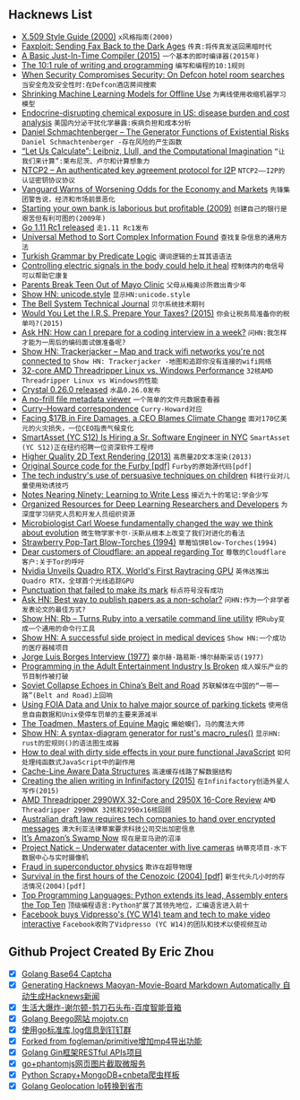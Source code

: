 ## Hacknews List


- [X.509 Style Guide (2000)](https://www.cs.auckland.ac.nz/~pgut001/pubs/x509guide.txt)  `x风格指南(2000)`
- [Faxploit: Sending Fax Back to the Dark Ages](https://research.checkpoint.com/sending-fax-back-to-the-dark-ages/)  `传真:将传真发送回黑暗时代`
- [A Basic Just-In-Time Compiler (2015)](https://nullprogram.com/blog/2015/03/19/)  `一个基本的即时编译器(2015年)`
- [The 10:1 rule of writing and programming](https://www.ybrikman.com/writing/2018/08/12/the-10-to-1-rule-of-writing-and-programming/)  `编写和编程的10:1规则`
- [When Security Compromises Security: On Defcon hotel room searches](https://www.defiant.com/caesars-palace-defcon-2018-security/)  `当安全危及安全性时:在Defcon酒店房间搜索`
- [Shrinking Machine Learning Models for Offline Use](https://developer.amazon.com/blogs/alexa/post/09bacbdd-c089-4b02-863d-6761728102ed/shrinking-machine-learning-models-for-offline-use)  `为离线使用收缩机器学习模型`
- [Endocrine-disrupting chemical exposure in US: disease burden and cost analysis](https://www.thelancet.com/journals/landia/article/PIIS2213-8587(16)30275-3/fulltext)  `美国内分泌干扰化学暴露:疾病负担和成本分析`
- [Daniel Schmachtenberger – The Generator Functions of Existential Risks](https://futurethinkers.org/daniel-schmachtenberger-generator-functions/)  `Daniel Schmachtenberger -存在风险的产生函数`
- [“Let Us Calculate”: Leibniz, Llull, and the Computational Imagination](https://publicdomainreview.org/2016/11/10/let-us-calculate-leibniz-llull-and-computational-imagination/)  `“让我们来计算”:莱布尼茨、卢尔和计算想象力`
- [NTCP2 – An authenticated key agreement protocol for I2P](https://geti2p.net/spec/ntcp2)  `NTCP2——I2P的认证密钥协议协议`
- [Vanguard Warns of Worsening Odds for the Economy and Markets](https://www.nytimes.com/2018/08/10/business/vanguard-recession-economy.html)  `先锋集团警告说，经济和市场前景恶化`
- [Starting your own bank is laborious but profitable (2009)](https://www.wealthmanagement.com/practice-management/you-can-open-bank)  `创建自己的银行是艰苦但有利可图的(2009年)`
- [Go 1.11 Rc1 released](https://golang.org/dl/go1.11rc1)  `走1.11 Rc1发布`
- [Universal Method to Sort Complex Information Found](https://www.quantamagazine.org/universal-method-to-sort-complex-information-found-20180813/)  `查找复杂信息的通用方法`
- [Turkish Grammar by Predicate Logic](https://pypi.org/project/kefir/)  `谓词逻辑的土耳其语语法`
- [Controlling electric signals in the body could help it heal](https://www.knowablemagazine.org/article/living-world/2018/controlling-electric-signals-body-could-help-it-heal)  `控制体内的电信号可以帮助它康复`
- [Parents Break Teen Out of Mayo Clinic](https://minnesota.cbslocal.com/2018/08/13/teenager-escape-mayo-clinic/)  `父母从梅奥诊所救出青少年`
- [Show HN: unicode.style](https://unicode.style)  `显示HN:unicode.style`
- [The Bell System Technical Journal](https://archive.org/search.php?query=bell%20system%20technical%20journal)  `贝尔系统技术期刊`
- [Would You Let the I.R.S. Prepare Your Taxes? (2015)](https://www.nytimes.com/2015/04/16/technology/personaltech/turbotax-or-irs-as-tax-preparer-intuit-has-a-favorite.html)  `你会让税务局准备你的税单吗?(2015)`
- [Ask HN: How can I prepare for a coding interview in a week?](item?id=17755688)  `问HN:我怎样才能为一周后的编码面试做准备呢?`
- [Show HN: Trackerjacker – Map and track wifi networks you&#39;re not connected to](https://github.com/calebmadrigal/trackerjacker)  `Show HN: Trackerjacker -地图和追踪你没有连接的wifi网络`
- [32-core AMD Threadripper Linux vs. Windows Performance](https://www.phoronix.com/scan.php?page=article&amp;item=2990wx-linux-windows&amp;num=1)  `32核AMD Threadripper Linux vs Windows的性能`
- [Crystal 0.26.0 released](https://crystal-lang.org/2018/08/09/crystal-0.26.0-released.html)  `水晶0.26.0发布`
- [A no-frill file metadata viewer](https://exif.tools/)  `一个简单的文件元数据查看器`
- [Curry–Howard correspondence](https://en.wikipedia.org/wiki/Curry%E2%80%93Howard_correspondence)  `Curry-Howard对应`
- [Facing $17B in Fire Damages, a CEO Blames Climate Change](https://www.bloomberg.com/news/articles/2018-08-13/facing-17-billion-in-fire-damages-a-ceo-blames-climate-change)  `面对170亿美元的火灾损失，一位CEO指责气候变化`
- [SmartAsset (YC S12) Is Hiring a Sr. Software Engineer in NYC](https://smartasset.com/careers/?gh_jid=4049845002)  `SmartAsset (YC S12)正在纽约招聘一位资深软件工程师`
- [Higher Quality 2D Text Rendering (2013)](http://jcgt.org/published/0002/01/04/)  `高质量2D文本渲染(2013)`
- [Original Source code for the Furby [pdf]](http://www.seanriddle.com/furbysource.pdf)  `Furby的原始源代码[pdf]`
- [The tech industry&#39;s use of persuasive techniques on children](https://medium.com/@richardnfreed/the-tech-industrys-psychological-war-on-kids-c452870464ce)  `科技行业对儿童使用劝诱技巧`
- [Notes Nearing Ninety: Learning to Write Less](https://www.theparisreview.org/blog/2018/08/08/notes-nearing-ninety-learning-to-write-less/)  `接近九十的笔记:学会少写`
- [Organized Resources for Deep Learning Researchers and Developers](https://github.com/astorfi/Deep-Learning-World)  `为深度学习研究人员和开发人员组织资源`
- [Microbiologist Carl Woese fundamentally changed the way we think about evolution](https://www.nytimes.com/2018/08/13/magazine/evolution-gene-microbiology.html)  `微生物学家卡尔·沃斯从根本上改变了我们对进化的看法`
- [Strawberry Pop-Tart Blow-Torches (1994)](http://www.pmichaud.com/toast/)  `草莓馅饼Blow-Torches(1994)`
- [Dear customers of Cloudflare: an appeal regarding Tor](https://gitlab.com/iblech/tor-appeal/blob/master/README.md)  `尊敬的Cloudflare客户:关于Tor的呼吁`
- [Nvidia Unveils Quadro RTX, World&#39;s First Raytracing GPU](https://www.nasdaq.com/press-release/nvidia-unveils-quadro-rtx-worlds-first-raytracing-gpu-20180813-00977)  `英伟达推出Quadro RTX，全球首个光线追踪GPU`
- [Punctuation that failed to make its mark](http://www.bbc.com/culture/story/20151104-punctuation-that-failed-to-make-its-mark)  `标点符号没有成功`
- [Ask HN: Best way to publish papers as a non-scholar?](item?id=17750861)  `问HN:作为一个非学者发表论文的最佳方式?`
- [Show HN: Rb – Turns Ruby into a versatile command line utility](https://github.com/thisredone/rb)  `把Ruby变成一个通用的命令行工具`
- [Show HN: A successful side project in medical devices](https://chrisseaton.com/merseyburns/)  `Show HN:一个成功的医疗器械项目`
- [Jorge Luis Borges Interview (1977)](http://www.denisdutton.com/jorge_luis_borges_interview.htm)  `豪尔赫·路易斯·博尔赫斯采访(1977)`
- [Programming in the Adult Entertainment Industry Is Broken](https://dev.to/jwoertink/programming-in-the-adult-entertainment-industry-is-broken-hgn)  `成人娱乐产业的节目制作被打破`
- [Soviet Collapse Echoes in China’s Belt and Road](https://www.bloomberg.com/view/articles/2018-08-12/soviet-collapse-echoes-in-china-s-belt-and-road-investment)  `苏联解体在中国的“一带一路”(Belt and Road)上回响`
- [Using FOIA Data and Unix to halve major source of parking tickets](http://mchap.io/using-foia-data-and-unix-to-halve-major-source-of-parking-tickets.html)  `使用信息自由数据和Unix使停车罚单的主要来源减半`
- [The Toadmen, Masters of Equine Magic](https://daily.jstor.org/the-toadmen-masters-of-equine-magic/)  `癞蛤蟆们，马的魔法大师`
- [Show HN: A syntax-diagram generator for rust&#39;s macro_rules()](https://lukaslueg.github.io/macro_railroad_wasm_demo/)  `显示HN: rust的宏规则()的语法图生成器`
- [How to deal with dirty side effects in your pure functional JavaScript](https://jrsinclair.com/articles/2018/how-to-deal-with-dirty-side-effects-in-your-pure-functional-javascript/)  `如何处理纯函数式JavaScript中的副作用`
- [Cache-Line Aware Data Structures](https://accu.org/index.php/journals/2535)  `高速缓存线路了解数据结构`
- [Creating the alien writing in Infinifactory (2015)](http://www.zachtronics.com/alien-writing/)  `在Infinifactory创造外星人写作(2015)`
- [AMD Threadripper 2990WX 32-Core and 2950X 16-Core Review](https://www.anandtech.com/show/13124/the-amd-threadripper-2990wx-and-2950x-review)  `AMD Threadripper 2990WX 32核和2950x16核回顾`
- [Australian draft law requires tech companies to hand over encrypted messages](https://www.homeaffairs.gov.au/about/consultations/assistance-and-access-bill-2018)  `澳大利亚法律草案要求科技公司交出加密信息`
- [It’s Amazon’s Swamp Now](https://www.vanityfair.com/news/2018/08/has-bezos-become-more-powerful-in-dc-than-trump)  `现在是亚马逊的沼泽`
- [Project Natick – Underwater datacenter with live cameras](https://natick.research.microsoft.com/)  `纳蒂克项目-水下数据中心与实时摄像机`
- [Fraud in superconductor physics](https://twitter.com/gravity_levity/status/1029061204919177216)  `欺诈在超导物理`
- [Survival in the first hours of the Cenozoic (2004) [pdf]](http://uahost.uantwerpen.be/funmorph/raoul/macroevolutie/Robertson2004.pdf)  `新生代头几小时的存活情况(2004)[pdf]`
- [Top Programming Languages: Python extends its lead, Assembly enters the Top Ten](https://spectrum.ieee.org/at-work/innovation/the-2018-top-programming-languages)  `顶级编程语言:Python扩展了其领先地位，汇编语言进入前十`
- [Facebook buys Vidpresso&#39;s (YC W14) team and tech to make video interactive](https://techcrunch.com/2018/08/13/facebook-vidpresso/)  `Facebook收购了Vidpresso (YC W14)的团队和技术以使视频互动`

## Github Project Created By Eric Zhou

- [x] [Golang Base64 Captcha](https://github.com/mojocn/base64Captcha)
- [x] [Generating Hacknews Maoyan-Movie-Board Markdown Automatically 自动生成Hacknews新闻](https://github.com/dejavuzhou/md-genie)
- [x] [生活大爆炸-谢尔顿-剪刀石头布-百度智能音箱](https://github.com/mojocn/dueros-bang-game)
- [x] [Golang Beego网站 mojotv.cn](https://github.com/mojocn/www.mojotv.cn)
- [x] [使用go标准库,log信息到钉钉群](https://github.com/mojocn/dooger)
- [x] [Forked from fogleman/primitive增加mp4导出功能](https://github.com/mojocn/primitive)
- [x] [Golang Gin框架RESTful APIs项目](https://github.com/JJJJJJJerk/ezier-golang-web-api-framework)
- [x] [go+phantomjs网页图片截取微服务](https://github.com/mojocn/screen_shot)
- [x] [Python Scrapy+MongoDB+cnbeta爬虫样板](https://github.com/mojocn/scrapy_mongodb_boilerplate_cnbeta)
- [x] [Golang Geolocation Ip转换到省市](https://github.com/mojocn/ip2location)